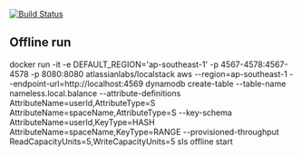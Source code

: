 
[![Build Status](https://travis-ci.org/utkarsh-bodake-n26/nameless.svg?branch=master)](https://travis-ci.org/utkarsh-bodake-n26/nameless)


## Offline run
docker run -it -e DEFAULT_REGION='ap-southeast-1' -p 4567-4578:4567-4578 -p 8080:8080 atlassianlabs/localstack
aws --region=ap-southeast-1 --endpoint-url=http://localhost:4569 dynamodb create-table --table-name nameless.local.balance  --attribute-definitions AttributeName=userId,AttributeType=S AttributeName=spaceName,AttributeType=S --key-schema AttributeName=userId,KeyType=HASH AttributeName=spaceName,KeyType=RANGE  --provisioned-throughput ReadCapacityUnits=5,WriteCapacityUnits=5
sls offline start

